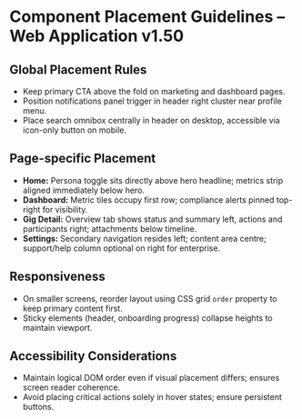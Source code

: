 # Component Placement Guidelines – Web Application v1.50

## Global Placement Rules
- Keep primary CTA above the fold on marketing and dashboard pages.
- Position notifications panel trigger in header right cluster near profile menu.
- Place search omnibox centrally in header on desktop, accessible via icon-only button on mobile.

## Page-specific Placement
- **Home:** Persona toggle sits directly above hero headline; metrics strip aligned immediately below hero.
- **Dashboard:** Metric tiles occupy first row; compliance alerts pinned top-right for visibility.
- **Gig Detail:** Overview tab shows status and summary left, actions and participants right; attachments below timeline.
- **Settings:** Secondary navigation resides left; content area centre; support/help column optional on right for enterprise.

## Responsiveness
- On smaller screens, reorder layout using CSS grid `order` property to keep primary content first.
- Sticky elements (header, onboarding progress) collapse heights to maintain viewport.

## Accessibility Considerations
- Maintain logical DOM order even if visual placement differs; ensures screen reader coherence.
- Avoid placing critical actions solely in hover states; ensure persistent buttons.
